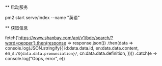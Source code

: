 ** 启动服务

pm2 start serve/index --name "英语"



** 获取信息

fetch('https://www.shanbay.com/api/v1/bdc/search/?word=pepper').then(response => response.json())
  .then(data => console.log(JSON.stringify({
	id:data.data.id,
	en:data.data.content,
	en_s:`/${data.data.pronunciation}/`,
	cn:data.data.definition,
})))
  .catch(e => console.log("Oops, error", e))
